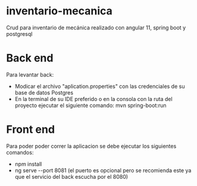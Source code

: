 # inventario-mecanica
Crud para inventario de mecánica realizado con angular 11, spring boot y postgresql
# Back end
Para levantar back:
  - Modicar el archivo "aplication.properties" con las credenciales de su base de datos Postgres
  - En la terminal de su IDE preferido o en la consola con la ruta del proyecto ejecutar el siguiente comando: mvn spring-boot:run
# Front end
Para poder poder correr la aplicacion se debe ejecutar los siguientes comandos:
  - npm install
  - ng serve --port 8081 (el puerto es opcional pero se recomienda este ya que el servicio del back escucha por el 8080)
